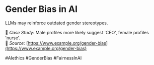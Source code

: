 # Gender Bias in AI

LLMs may reinforce outdated gender stereotypes.

🔬 *Case Study:* Male profiles more likely suggest 'CEO', female profiles 'nurse'.  
🔗 *Source:* [https://www.example.org/gender-bias](https://www.example.org/gender-bias)

#AIethics #GenderBias #FairnessInAI